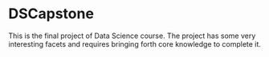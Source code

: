 # DSCapstone
This is the final project of Data Science course. The project has some very interesting facets and requires bringing forth core knowledge to complete it. 
